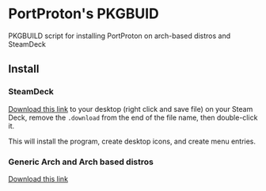 # PortProton's PKGBUID 

PKGBUILD script for installing PortProton on arch-based distros and SteamDeck

## Install

### SteamDeck

[Download this link](https://raw.githubusercontent.com/Castro-Fidel/PortProton_PKGBUILD/main/install_deck.desktop)
to your desktop (right click and save file) on your Steam Deck, remove the `.download` from the end of the file name, 
then double-click it.

This will install the program, create desktop icons, and create menu entries.

### Generic Arch and Arch based distros

[Download this link](https://raw.githubusercontent.com/Castro-Fidel/PortProton_PKGBUILD/main/install.sh)
